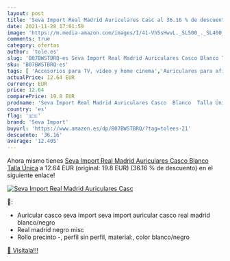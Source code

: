 ```yaml
---
layout: post
title: 'Seva Import Real Madrid Auriculares Casc al 36.16 % de descuento'
date: 2021-11-28 17:01:59
image: 'https://m.media-amazon.com/images/I/41-Vh5sHwvL._SL500_._SL400_.jpg'
comments: true
category: ofertas
author: 'tole.es'
slug: 'B07BWSTBRQ-es Seva Import Real Madrid Auriculares Casco Blanco Talla Única'
sku: 'B07BWSTBRQ-es'
tags: [ 'Accesorios para TV, vídeo y home cinema','Auriculares para aficionados deportivos','Deportes y aire libre','Electrónica','Electrónica para fans','Productos para fans','TV, vídeo y home cinema','auriculares','seva import', ]
actualPrice: 12.64 EUR
currency: EUR
price: 12.64
comparePrice: 19.8 EUR
prodname: 'Seva Import Real Madrid Auriculares Casco  Blanco  Talla Única'
country: 'es'
flag: '🇪🇸'
brand: 'Seva Import'
buyurl: 'https://www.amazon.es/dp/B07BWSTBRQ/?tag=tolees-21'
descuento: '36.16'
average: '12.405'
---
```


Ahora mismo tienes [Seva Import Real Madrid Auriculares Casco  Blanco  Talla Única](https://www.amazon.es/dp/B07BWSTBRQ/?tag=tolees-21) a 12.64 EUR (original: 19.8 EUR) (36.16 %  de descuento) en el siguiente enlace!

[![Seva Import Real Madrid Auriculares Casc](https://m.media-amazon.com/images/I/41-Vh5sHwvL._SL500_._SL400_.jpg)](https://www.amazon.es/dp/B07BWSTBRQ/?tag=tolees-21)

🔎:

- Auricular casco seva import seva import auricular casco real madrid blanco/negro
- Real madrid negro misc
- Rollo precinto -, perfil sin perfil, material:, color blanco/negro

[🛒 Visítala!!!](https://www.amazon.es/dp/B07BWSTBRQ/?tag=tolees-21)
